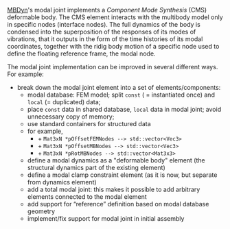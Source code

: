 [MBDyn](http://www.mbdyn.org/)'s modal joint implements a *Component Mode Synthesis* (CMS) deformable body. The CMS element interacts with the multibody model only in specific nodes (interface nodes). The full dynamics of the body is condensed into the superposition of the responses of its modes of vibrations, that it outputs in the form of the time histories of its modal coordinates, together with the ridig body motion of a specific node used to define the floating reference frame, the modal node.

The modal joint implementation can be improved in several different ways. For example:
- break down the modal joint element into a set of elements/components:
    - modal database: FEM model; split `const` ( = instantiated once) and `local` (= duplicated) data;
    - place `const` data in shared database, `local` data in modal joint; avoid unnecessary copy of memory;
    - use standard containers for structured data
    - for example,
        - \+ `Mat3xN *pOffsetFEMNodes --> std::vector<Vec3>`
        - \+ `Mat3xN *pOffsetMBNodes --> std::vector<Vec3>`
        - \+ `Mat3xN *pRotMBNodes --> std::vector<Mat3x3>`
    - define a modal dynamics as a "deformable body" element (the structural dynamics part of the existing element)
    - define a modal clamp constraint element (as it is now, but separate from dynamics element)
    - add a total modal joint: this makes it possible to add arbitrary elements connected to the modal element
    - add support for “reference” definition based on modal database geometry
    - implement/fix support for modal joint in initial assembly
